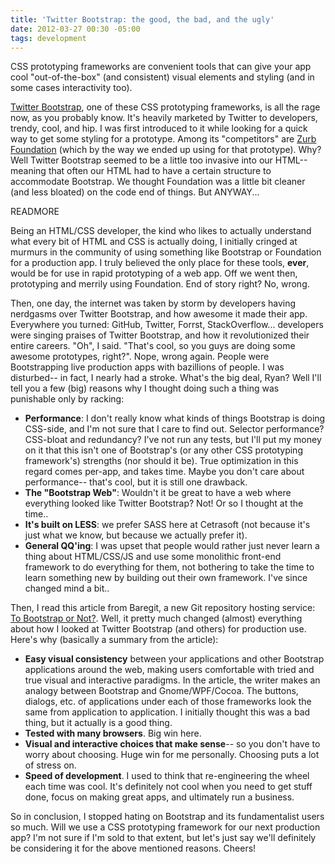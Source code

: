 ```yaml
---
title: 'Twitter Bootstrap: the good, the bad, and the ugly'
date: 2012-03-27 00:30 -05:00
tags: development
---
```


CSS prototyping frameworks are convenient tools that can give your app cool "out-of-the-box" (and consistent) visual elements and styling (and in some cases interactivity too).

[Twitter Bootstrap](http://twitter.github.com/bootstrap/), one of these CSS prototyping frameworks, is all the rage now, as you probably know. It's heavily marketed by Twitter to developers, trendy, cool, and hip. I was first introduced to it while looking for a quick way to get some styling for a prototype. Among its "competitors" are [Zurb Foundation](http://foundation.zurb.com/) (which by the way we ended up using for that prototype). Why? Well Twitter Bootstrap seemed to be a little too invasive into our HTML-- meaning that often our HTML had to have a certain structure to accommodate Bootstrap. We thought Foundation was a little bit cleaner (and less bloated) on the code end of things. But ANYWAY...

READMORE

Being an HTML/CSS developer, the kind who likes to actually understand what every bit of HTML and CSS is actually doing, I initially cringed at murmurs in the community of using something like Bootstrap or Foundation for a production app. I truly believed the only place for these tools, **ever**, would be for use in rapid prototyping of a web app. Off we went then, prototyping and merrily using Foundation. End of story right? No, wrong.

Then, one day, the internet was taken by storm by developers having nerdgasms over Twitter Bootstrap, and how awesome it made their app. Everywhere you turned: GitHub, Twitter, Forrst, StackOverflow... developers were singing praises of Twitter Bootstrap, and how it revolutionized their entire careers. "Oh", I said. "That's cool, so you guys are doing some awesome prototypes, right?". Nope, wrong again. People were Bootstrapping live production apps with bazillions of people. I was disturbed-- in fact, I nearly had a stroke. What's the big deal, Ryan? Well I'll tell you a few (big) reasons why I thought doing such a thing was punishable only by racking:

- **Performance**: I don't really know what kinds of things Bootstrap is doing CSS-side, and I'm not sure that I care to find out. Selector performance? CSS-bloat and redundancy? I've not run any tests, but I'll put my money on it that this isn't one of Bootstrap's (or any other CSS prototyping framework's) strengths (nor should it be). True optimization in this regard comes per-app, and takes time. Maybe you don't care about performance-- that's cool, but it is still one drawback.
- **The "Bootstrap Web"**: Wouldn't it be great to have a web where everything looked like Twitter Bootstrap? Not! Or so I thought at the time..
- **It's built on LESS**: we prefer SASS here at Cetrasoft (not because it's just what we know, but because we actually prefer it).
- **General QQ'ing**: I was upset that people would rather just never learn a thing about HTML/CSS/JS and use some monolithic front-end framework to do everything for them, not bothering to take the time to learn something new by building out their own framework. I've since changed mind a bit..

Then, I read this article from Baregit, a new Git repository hosting service: [To Bootstrap or Not?](http://blog.baregit.com/2012/bootstrap-or-not-bootstrap). Well, it pretty much changed (almost) everything about how I looked at Twitter Bootstrap (and others) for production use. Here's why (basically a summary from the article):

- **Easy visual consistency** between your applications and other Bootstrap applications around the web, making users comfortable with tried and true visual and interactive paradigms. In the article, the writer makes an analogy between Bootstrap and Gnome/WPF/Cocoa. The buttons, dialogs, etc. of applications under each of those frameworks look the same from application to application. I initially thought this was a bad thing, but it actually is a good thing.
- **Tested with many browsers**. Big win here.
- **Visual and interactive choices that make sense**-- so you don't have to worry about choosing. Huge win for me personally. Choosing puts a lot of stress on.
- **Speed of development**. I used to think that re-engineering the wheel each time was cool. It's definitely not cool when you need to get stuff done, focus on making great apps, and ultimately run a business.

So in conclusion, I stopped hating on Bootstrap and its fundamentalist users so much. Will we use a CSS prototyping framework for our next production app? I'm not sure if I'm sold to that extent, but let's just say we'll definitely be considering it for the above mentioned reasons. Cheers!

